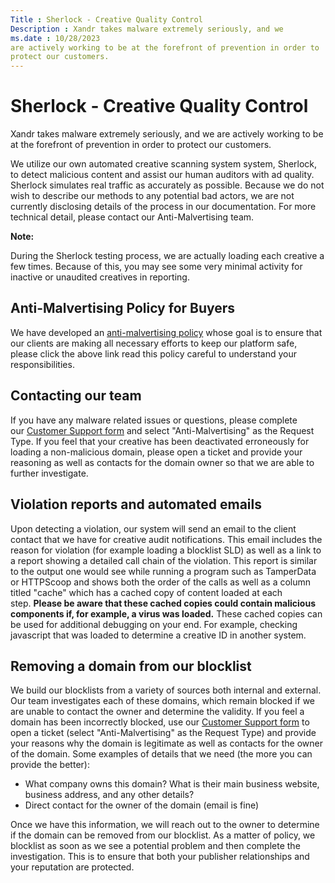 ```yaml
---
Title : Sherlock - Creative Quality Control
Description : Xandr takes malware extremely seriously, and we
ms.date : 10/28/2023
are actively working to be at the forefront of prevention in order to
protect our customers.
---
```



# Sherlock - Creative Quality Control



Xandr takes malware extremely seriously, and we
are actively working to be at the forefront of prevention in order to
protect our customers.

We utilize our own automated creative scanning system system, Sherlock,
to detect malicious content and assist our human auditors with ad
quality. Sherlock simulates real traffic as accurately as possible.
Because we do not wish to describe our methods to any potential bad
actors, we are not currently disclosing details of the process in our
documentation. For more technical detail, please contact our
Anti-Malvertising team.




<b>Note:</b>

During the Sherlock testing process, we are actually loading each
creative a few times. Because of this, you may see some very minimal
activity for inactive or unaudited creatives in reporting.







## Anti-Malvertising Policy for Buyers

We have developed an
<a href="https://wiki.xandr.com/display/policies/Malware+Policy"
class="xref" target="_blank">anti-malvertising policy</a> whose goal is
to ensure that our clients are making all necessary efforts to keep our
platform safe, please click the above link read this policy careful to
understand your responsibilities.





## Contacting our team

If you have any malware related issues or questions, please complete
our <a href="https://help.xandr.com/" class="xref" target="_blank">Customer
Support form</a> and select "Anti-Malvertising" as the Request Type. If
you feel that your creative has been deactivated erroneously for loading
a non-malicious domain, please open a ticket and provide your reasoning
as well as contacts for the domain owner so that we are able to further
investigate.





## Violation reports and automated emails

Upon detecting a violation, our system will send an email to the client
contact that we have for creative audit notifications. This email
includes the reason for violation (for example loading a blocklist SLD)
as well as a link to a report showing a detailed call chain of the
violation. This report is similar to the output one would see while
running a program such as TamperData or HTTPScoop and shows both the
order of the calls as well as a column titled "cache" which has a cached
copy of content loaded at each step. **Please be aware that these cached
copies could contain malicious components if, for example, a virus was
loaded.** These cached copies can be used for additional debugging on
your end. For example, checking javascript that was loaded to determine
a creative ID in another system.





## Removing a domain from our blocklist

We build our blocklists from a variety of sources both internal and
external. Our team investigates each of these domains, which remain
blocked if we are unable to contact the owner and determine the
validity. If you feel a domain has been incorrectly blocked, use
our <a href="https://help.xandr.com/" class="xref" target="_blank">Customer
Support form</a> to open a ticket (select "Anti-Malvertising" as the
Request Type) and provide your reasons why the domain is legitimate as
well as contacts for the owner of the domain. Some examples of details
that we need (the more you can provide the better):

- What company owns this domain? What is their main business website,
  business address, and any other details?
- Direct contact for the owner of the domain (email is fine)

Once we have this information, we will reach out to the owner to
determine if the domain can be removed from our blocklist. As a matter
of policy, we blocklist as soon as we see a potential problem and then
complete the investigation. This is to ensure that both your publisher
relationships and your reputation are protected.






